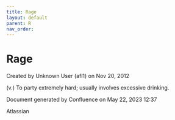```yaml
---
title: Rage
layout: default
parent: R
nav_order:
---
```


# Rage

Created by  Unknown User (afl1) on Nov 20, 2012

(v.) To party extremely hard; usually involves excessive drinking.

Document generated by Confluence on May 22, 2023 12:37

Atlassian

